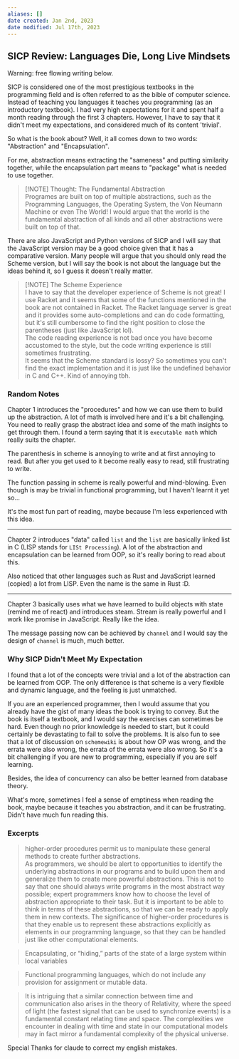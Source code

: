 ```yaml
---
aliases: []
date created: Jan 2nd, 2023
date modified: Jul 17th, 2023
---
```


## SICP Review: Languages Die, Long Live Mindsets

Warning: free flowing writing below.

SICP is considered one of the most prestigious textbooks in the programming field and is often referred to as the bible of computer science. Instead of teaching you languages it teaches you programming (as an introductory textbook). I had very high expectations for it and spent half a month reading through the first 3 chapters. However, I have to say that it didn't meet my expectations, and considered much of its content 'trivial'.

So what is the book about? Well, it all comes down to two words: "Abstraction" and "Encapsulation".

For me, abstraction means extracting the "sameness" and putting similarity together, while the encapsulation part means to "package" what is needed to use together.

> [!NOTE] Thought: The Fundamental Abstraction  
> Programes are built on top of multiple abstractions, such as the Programming Languages, the Operating System, the Von Neumann Machine or even The World! I would argue that the world is the fundamental abstraction of all kinds and all other abstractions were built on top of that.

There are also JavaScript and Python versions of SICP and I will say that the JavaScript version may be a good choice given that it has a comparative version. Many people will argue that you should only read the Scheme version, but I will say the book is not about the language but the ideas behind it, so I guess it doesn't really matter.

> [!NOTE] The Scheme Experience  
> I have to say that the developer experience of Scheme is not great! I use Racket and it seems that some of the functions mentioned in the book are not contained in Racket. The Racket language server is great and it provides some auto-completions and can do code formatting, but it's still cumbersome to find the right position to close the parentheses (just like JavaScript lol).  
> The code reading experience is not bad once you have become accustomed to the style, but the code writing experience is still sometimes frustrating.  
> It seems that the Scheme standard is lossy? So sometimes you can't find the exact implementation and it is just like the undefined behavior in C and C++. Kind of annoying tbh.

### Random Notes
Chapter 1 introduces the "procedures" and how we can use them to build up the abstraction. A lot of math is involved here and it's a bit challenging. You need to really grasp the abstract idea and some of the math insights to get through them. I found a term saying that it is `executable math` which really suits the chapter.  

The parenthesis in scheme is annoying to write and at first annoying to read. But after you get used to it become really easy to read, still frustrating to write.  

The function passing in scheme is really powerful and mind-blowing. Even though is may be trivial in functional programming, but I haven't learnt it yet so...  

It's the most fun part of reading, maybe because I'm less experienced with this idea.

___

Chapter 2 introduces "data" called `list` and the `list` are basically linked list in C (LISP stands for `LISt Processing`). A lot of the abstraction and encapsulation can be learned from OOP, so it's really boring to read about this.  

Also noticed that other languages such as Rust and JavaScript learned (copied) a lot from LISP. Even the name is the same in Rust :D.

___

Chapter 3 basically uses what we have learned to build objects with state (remind me of react) and introduces steam. Stream is really powerful and I work like promise in JavaScript. Really like the idea.  

The message passing now can be achieved by `channel` and I would say the design of `channel` is much, much better.

### Why SICP Didn't Meet My Expectation
I found that a lot of the concepts were trivial and a lot of the abstraction can be learned from OOP. The only difference is that scheme is a very flexible and dynamic language, and the feeling is just unmatched.

If you are an experienced programmer, then I would assume that you already have the gist of many ideas the book is trying to convey. But the book is itself a textbook, and I would say the exercises can sometimes be hard. Even though no prior knowledge is needed to start, but it could certainly be devastating to fail to solve the problems. It is also fun to see that a lot of discussion on `schemewiki` is about how OP was wrong, and the errata were also wrong, the errata of the errata were also wrong. So it's a bit challenging if you are new to programming, especially if you are self learning.

Besides, the idea of concurrency can also be better learned from database theory.

What's more, sometimes I feel a sense of emptiness when reading the book, maybe because it teaches you abstraction, and it can be frustrating. Didn't have much fun reading this.

### Excerpts
> higher-order procedures permit us to manipulate these general methods to create further abstractions.  
> As programmers, we should be alert to opportunities to identify the underlying abstractions in our programs and to build upon them and generalize them to create more powerful abstractions. This is not to say that one should always write programs in the most abstract way possible; expert programmers know how to choose the level of abstraction appropriate to their task. But it is important to be able to think in terms of these abstractions, so that we can be ready to apply them in new contexts. The significance of higher-order procedures is that they enable us to represent these abstractions explicitly as elements in our programming language, so that they can be handled just like other computational elements.

> Encapsulating, or “hiding,” parts of the state of a large system within local variables

> Functional programming languages, which do not include any provision for assignment or mutable data.

> It is intriguing that a similar connection between time and communication also arises in the theory of Relativity, where the speed of light (the fastest signal that can be used to synchronize events) is a fundamental constant relating time and space. The complexities we encounter in dealing with time and state in our computational models may in fact mirror a fundamental complexity of the physical universe.

Special Thanks for claude to correct my english mistakes.
